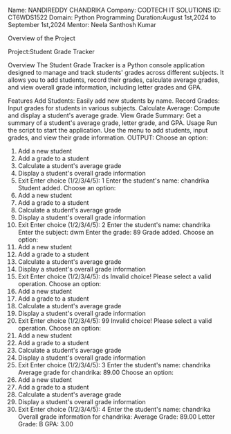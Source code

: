 Name: NANDIREDDY CHANDRIKA Company: CODTECH IT SOLUTIONS ID: CT6WDS1522 Domain: Python Programming Duration:August 1st,2024 to September 1st,2024 Mentor: Neela Santhosh Kumar

Overview of the Project

Project:Student Grade Tracker

Overview
The Student Grade Tracker is a Python console application designed to manage and track students' grades across different subjects. It allows you to add students, record their grades, calculate average grades, and view overall grade information, including letter grades and GPA.

Features
Add Students: Easily add new students by name.
Record Grades: Input grades for students in various subjects.
Calculate Average: Compute and display a student's average grade.
View Grade Summary: Get a summary of a student's average grade, letter grade, and GPA.
Usage
Run the script to start the application. Use the menu to add students, input grades, and view their grade information.
OUTPUT:
Choose an option:
1. Add a new student
2. Add a grade to a student
3. Calculate a student's average grade
4. Display a student's overall grade information
5. Exit
Enter choice (1/2/3/4/5): 1
Enter the student's name: chandrika
Student added.
Choose an option:
1. Add a new student
2. Add a grade to a student
3. Calculate a student's average grade
4. Display a student's overall grade information
5. Exit
Enter choice (1/2/3/4/5): 2
Enter the student's name: chandrika
Enter the subject: dwm 
Enter the grade: 89
Grade added.
Choose an option:
1. Add a new student
2. Add a grade to a student
3. Calculate a student's average grade
4. Display a student's overall grade information
5. Exit
Enter choice (1/2/3/4/5): ds
Invalid choice! Please select a valid operation.
Choose an option:
1. Add a new student
2. Add a grade to a student
3. Calculate a student's average grade
4. Display a student's overall grade information
5. Exit
Enter choice (1/2/3/4/5): 99
Invalid choice! Please select a valid operation.
Choose an option:
1. Add a new student
2. Add a grade to a student
3. Calculate a student's average grade
4. Display a student's overall grade information
5. Exit
Enter choice (1/2/3/4/5): 3
Enter the student's name: chandrika
Average grade for chandrika: 89.00
Choose an option:
1. Add a new student
2. Add a grade to a student
3. Calculate a student's average grade
4. Display a student's overall grade information
5. Exit
Enter choice (1/2/3/4/5): 4
Enter the student's name: chandrika
Overall grade information for chandrika:
Average Grade: 89.00
Letter Grade: B
GPA: 3.00
